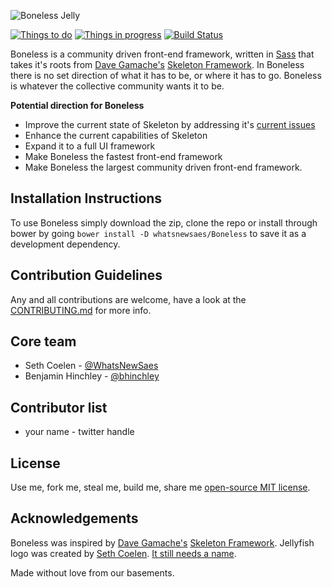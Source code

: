 ![Boneless Jelly](https://raw.githubusercontent.com/whatsnewsaes/Boneless/master/examples/images/Jelly.png)

[![Things to do](https://badge.waffle.io/whatsnewsaes/Boneless.svg?label=todo&title=To%20do)](http://waffle.io/whatsnewsaes/Boneless)
[![Things in progress](https://badge.waffle.io/whatsnewsaes/Boneless.svg?label=in%20progress&title=In%20Progress)](http://waffle.io/whatsnewsaes/Boneless)
[![Build Status](https://travis-ci.org/whatsnewsaes/Boneless.svg?branch=master)](https://travis-ci.org/whatsnewsaes/Boneless)

Boneless is a community driven front-end framework, written in  [Sass](http://sass-lang.com/) that takes it's roots from [Dave Gamache's](https://twitter.com/dhg) [Skeleton Framework](https://github.com/dhg/Skeleton). In Boneless there is no set direction of what it has to be, or where it has to go. Boneless is whatever the collective community wants it to be.

**Potential direction for Boneless**
 * Improve the current state of Skeleton by addressing it's [current issues](https://github.com/dhg/Skeleton/issues)
 * Enhance the current capabilities of Skeleton
 * Expand it to a full UI framework
 * Make Boneless the fastest front-end framework
 * Make Boneless the largest community driven front-end framework.

## Installation Instructions
To use Boneless simply download the zip, clone the repo or install through bower by going `bower install -D whatsnewsaes/Boneless` to save it as a development dependency.

## Contribution Guidelines
Any and all contributions are welcome, have a look at the [CONTRIBUTING.md](CONTRIBUTING.md) for more info.

## Core team
* Seth Coelen - [@WhatsNewSaes](https://twitter.com/WhatsNewSaes)
* Benjamin Hinchley - [@bhinchley](https://twitter.com/BHinchley)

## Contributor list
* your name - twitter handle

## License
Use me, fork me, steal me, build me, share me [open-source MIT license](LICENSE).

## Acknowledgements
Boneless was inspired by [Dave Gamache's](https://twitter.com/dhg) [Skeleton Framework](https://github.com/dhg/Skeleton). Jellyfish logo was created by [Seth Coelen](http://www.twitter.com/whatsnewsaes). [It still needs a name](https://github.com/whatsnewsaes/Boneless/issues/1).

Made without love from our basements.

